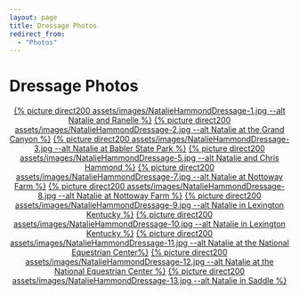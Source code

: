 ```yaml
---
layout: page
title: Dressage Photos
redirect_from: 
  - "Photos"
---
```


# Dressage Photos
<center>
<a href="{% picture direct assets/images/NatalieHammondDressage-1.jpg %}" data-lightbox="DressagePhotos">{% picture direct200 assets/images/NatalieHammondDressage-1.jpg --alt Natalie and Ranelle %}</a>
<a href="{% picture direct assets/images/NatalieHammondDressage-2.jpg %}" data-lightbox="DressagePhotos">{% picture direct200 assets/images/NatalieHammondDressage-2.jpg --alt Natalie at the Grand Canyon %}</a>
<a href="{% picture direct assets/images/NatalieHammondDressage-3.jpg %}" data-lightbox="DressagePhotos">{% picture direct200 assets/images/NatalieHammondDressage-3.jpg --alt Natalie at Babler State Park %}</a>
<a href="{% picture direct assets/images/NatalieHammondDressage-5.jpg %}" data-lightbox="DressagePhotos">{% picture direct200 assets/images/NatalieHammondDressage-5.jpg --alt Natalie and Chris Hammond %}</a>
<a href="{% picture direct assets/images/NatalieHammondDressage-7.jpg %}" data-lightbox="DressagePhotos">{% picture direct200 assets/images/NatalieHammondDressage-7.jpg --alt Natalie at Nottoway Farm %}</a>
<a href="{% picture direct assets/images/NatalieHammondDressage-8.jpg %}" data-lightbox="DressagePhotos">{% picture direct200 assets/images/NatalieHammondDressage-8.jpg --alt Natalie at Nottoway Farm %}</a>
<a href="{% picture direct assets/images/NatalieHammondDressage-9.jpg %}" data-lightbox="DressagePhotos">{% picture direct200 assets/images/NatalieHammondDressage-9.jpg --alt Natalie in Lexington Kentucky %}</a>
<a href="{% picture direct assets/images/NatalieHammondDressage-10.jpg %}" data-lightbox="DressagePhotos">{% picture direct200 assets/images/NatalieHammondDressage-10.jpg --alt Natalie in Lexington Kentucky %}</a>
<a href="{% picture direct assets/images/NatalieHammondDressage-11.jpg %}" data-lightbox="DressagePhotos">{% picture direct200 assets/images/NatalieHammondDressage-11.jpg --alt Natalie at the National Equestrian Center%}</a>
<a href="{% picture direct assets/images/NatalieHammondDressage-12.jpg %}" data-lightbox="DressagePhotos">{% picture direct200 assets/images/NatalieHammondDressage-12.jpg --alt Natalie at the National Equestrian Center %}</a>
<a href="{% picture direct assets/images/NatalieHammondDressage-13.jpg %}" data-lightbox="DressagePhotos">{% picture direct200 assets/images/NatalieHammondDressage-13.jpg --alt Natalie in Saddle %}</a>
</center>